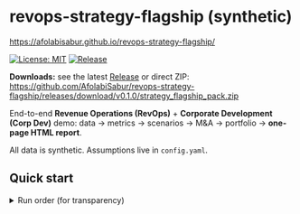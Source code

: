 # revops-strategy-flagship (synthetic)

https://afolabisabur.github.io/revops-strategy-flagship/

[![License: MIT](https://img.shields.io/badge/License-MIT-blue.svg)](LICENSE)
[![Release](https://img.shields.io/github/v/release/AfolabiSabur/revops-strategy-flagship?display_name=tag)](../../releases)

 **Downloads:** see the latest [Release](../../releases) or direct ZIP: https://github.com/AfolabiSabur/revops-strategy-flagship/releases/download/v0.1.0/strategy_flagship_pack.zip


End-to-end **Revenue Operations (RevOps)** + **Corporate Development (Corp Dev)** demo:
data → metrics → scenarios → M&A → portfolio → **one-page HTML report**.

All data is synthetic. Assumptions live in `config.yaml`.

## Quick start
<details><summary>Run order (for transparency)</summary>

```bash
pip install -r requirements.txt
python src/generate_data.py
python src/build_charts.py
python src/scenario_planner.py
python src/deal_model.py
python src/portfolio_optimizer.py
python src/compute_kpis.py
python src/build_sparklines.py
python src/build_report.py
python src/build_zip.py


## Screenshots
<p>
  <img src="docs/shot_funnel.png" alt="Funnel counts by stage" width="45%">
  <img src="docs/shot_cac_ltv.png" alt="CAC vs LTV by segment" width="45%">
</p>
<p>
  <img src="docs/shot_scenarios.png" alt="Revenue projection scenarios" width="60%">
</p>



